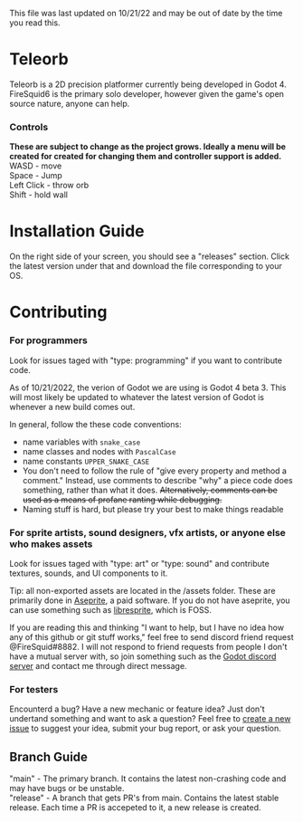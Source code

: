 This file was last updated on 10/21/22 and may be out of date by the time you read this.

# Teleorb
Teleorb is a 2D precision platformer currently being developed in Godot 4. FireSquid6 is the primary solo developer, however given the game's open source nature, anyone can help.  

### Controls
**These are subject to change as the project grows. Ideally a menu will be created for created for changing them and controller support is added.**  
WASD - move  
Space - Jump  
Left Click - throw orb  
Shift - hold wall  

# Installation Guide
On the right side of your screen, you should see a "releases" section. Click the latest version under that and download the file corresponding to your OS.

# Contributing
### For programmers
Look for issues taged with "type: programming" if you want to contribute code. 
  
As of 10/21/2022, the verion of Godot we are using is Godot 4 beta 3. This will most likely be updated to whatever the latest version of Godot is whenever a new build comes out.
  
In general, follow the these code conventions:
- name variables with `snake_case`
- name classes and nodes with `PascalCase`
- name constants `UPPER_SNAKE_CASE`
- You don't need to follow the rule of "give every property and method a comment." Instead, use comments to describe "why" a piece code does something, rather than what it does. ~~Alternatively, comments can be used as a means of profane ranting while debugging.~~
- Naming stuff is hard, but please try your best to make things readable

### For sprite artists, sound designers, vfx artists, or anyone else who makes assets
Look for issues taged with "type: art" or "type: sound" and contribute textures, sounds, and UI components to it.    
  
Tip: all non-exported assets are located in the /assets folder. These are primarily done in [Aseprite](https://www.aseprite.org/), a paid software. If you do not have aseprite, you can use something such as [libresprite](https://github.com/LibreSprite/LibreSprite), which is FOSS.  
  
If you are reading this and thinking "I want to help, but I have no idea how any of this github or git stuff works," feel free to send discord friend request @FireSquid#8882. I will not respond to friend requests from people I don't have a mutual server with, so join something such as the [Godot discord server](https://discord.gg/Rue49P7jm3) and contact me through direct message.

### For testers
Encounterd a bug? Have a new mechanic or feature idea? Just don't undertand something and want to ask a question? Feel free to [create a new issue](https://github.com/FireSquid6/teleorb/issues/new/choose) to suggest your idea, submit your bug report, or ask your question.

## Branch Guide
"main" - The primary branch. It contains the latest non-crashing code and may have bugs or be unstable.    
"release" - A branch that gets PR's from main. Contains the latest stable release. Each time a PR is accepeted to it, a new release is created.
